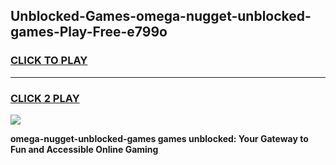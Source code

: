 
## Unblocked-Games-omega-nugget-unblocked-games-Play-Free-e799o
<h3>
<a href="https://premium76.site?title=omega-nugget-unblocked-games&ref=20A">CLICK TO PLAY</a></h3>
<hr>

<h3>
<a href="https://premium76.site?title=omega-nugget-unblocked-games&ref=20A">CLICK 2 PLAY</a>
  
</h3>

<a href="https://premium76.site?title=omega-nugget-unblocked-games&ref=20A"><img src="https://clearcache.store/games.png"></a>


**omega-nugget-unblocked-games games unblocked: Your Gateway to Fun and Accessible Online Gaming**
